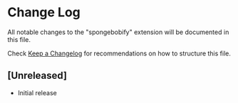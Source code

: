 # Change Log

All notable changes to the "spongebobify" extension will be documented in this file.

Check [Keep a Changelog](http://keepachangelog.com/) for recommendations on how to structure this file.

## [Unreleased]

- Initial release